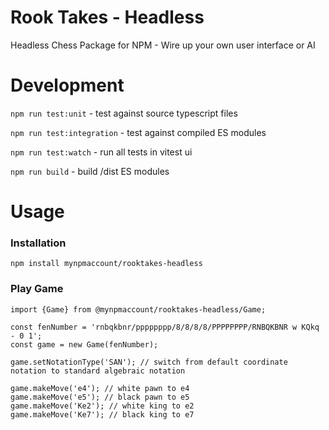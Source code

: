 # Rook Takes - Headless
Headless Chess Package for NPM - Wire up your own user interface or AI


# Development

`npm run test:unit` - test against source typescript files

`npm run test:integration` - test against compiled ES modules

`npm run test:watch` - run all tests in vitest ui

`npm run build` - build /dist ES modules


# Usage


### Installation

`npm install mynpmaccount/rooktakes-headless`

### Play Game

```
import {Game} from @mynpmaccount/rooktakes-headless/Game;

const fenNumber = 'rnbqkbnr/pppppppp/8/8/8/8/PPPPPPPP/RNBQKBNR w KQkq - 0 1';
const game = new Game(fenNumber);

game.setNotationType('SAN'); // switch from default coordinate notation to standard algebraic notation

game.makeMove('e4'); // white pawn to e4
game.makeMove('e5'); // black pawn to e5
game.makeMove('Ke2'); // white king to e2
game.makeMove('Ke7'); // black king to e7

```


